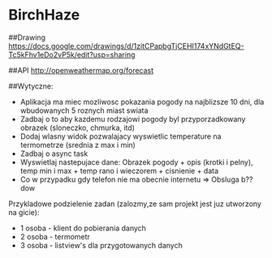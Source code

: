 
# BirchHaze

##Drawing
https://docs.google.com/drawings/d/1zitCPapbgTjCEHI174xYNdGtEQ-Tc5kFhv1eDo2vP5k/edit?usp=sharing

##API
http://openweathermap.org/forecast

##Wytyczne:
- Aplikacja ma miec mozliwosc pokazania pogody na najblizsze 10 dni, dla wbudowanych 5 roznych miast swiata
- Zadbaj o to aby kazdemu rodzajowi pogody byl przyporzadkowany obrazek (sloneczko, chmurka, itd)
- Dodaj wlasny widok pozwalajacy wyswietlic temperature na termometrze (srednia z max i min)
- Zadbaj o async task
- Wyswietlaj nastepujace dane: Obrazek pogody + opis (krotki i pelny), temp min i max + temp rano i wieczorem + cisnienie + data
- Co w przypadku gdy telefon nie ma obecnie internetu => Obsluga b??dow

Przykladowe podzielenie zadan (zalozmy,ze sam projekt jest juz utworzony na gicie):
- 1 osoba - klient do pobierania danych
- 2 osoba - termometr
- 3 osoba - listview's dla przygotowanych danych

